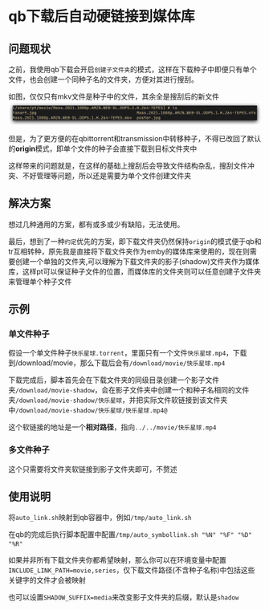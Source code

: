 # qb下载后自动硬链接到媒体库

## 问题现状

之前，我使用qb下载会开启`创建子文件夹`的模式，这样在下载种子中即便只有单个文件，也会创建一个同种子名的文件夹，方便对其进行搜刮。

如图，仅仅只有mkv文件是种子中的文件，其余全是搜刮后的新文件
![](assets/create_sub_folder.png)

但是，为了更方便的在qbittorrent和transmission中转移种子，不得已改回了默认的**origin**模式，即单个文件的种子会直接下载到目标文件夹中

这样带来的问题就是，在这样的基础上搜刮后会导致文件结构杂乱，搜刮文件冲突、不好管理等问题，所以还是需要为单个文件创建文件夹

## 解决方案

想过几种通用的方案，都有或多或少有缺陷，无法使用。

最后，想到了一种`约定`优先的方案，即下载文件夹仍然保持`origin`的模式便于qb和tr互相转种，原先我是直接将下载文件夹作为emby的媒体库来使用的，现在则需要创建一个单独的文件夹,可以理解为下载文件夹的影子(shadow)文件夹作为媒体库，这样pt可以保证种子文件的位置，而媒体库的文件夹则可以任意创建子文件夹来管理单个种子文件

## 示例

### 单文件种子

假设一个单文件种子`快乐星球.torrent`，里面只有一个文件`快乐星球.mp4`，下载到/download/movie，那么下载后会有`/download/movie/快乐星球.mp4`  

下载完成后，脚本首先会在下载文件夹的同级目录创建一个影子文件夹`/download/movie-shadow`，会在影子文件夹中创建一个和种子名相同的文件夹`/download/movie-shadow/快乐星球`，并把实际文件软链接到该文件夹中`/download/movie-shadow/快乐星球/快乐星球.mp4@`  

这个软链接的地址是一个**相对路径**，指向`../../movie/快乐星球.mp4`

### 多文件种子

这个只需要将文件夹软链接到影子文件夹即可，不赘述

## 使用说明

将`auto_link.sh`映射到qb容器中，例如`/tmp/auto_link.sh`

在qb的完成后执行脚本配置中配置`/tmp/auto_symbollink.sh "%N" "%F" "%D" "%R"`

如果并非所有下载文件夹你都希望映射，那么你可以在环境变量中配置`INCLUDE_LINK_PATH=movie,series`，仅下载文件路径(不含种子名称)中包括这些关键字的文件才会被映射

也可以设置`SHADOW_SUFFIX=media`来改变影子文件夹的后缀，默认是`shadow`